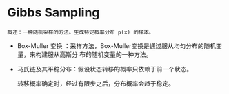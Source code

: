# Gibbs Sampling

    概述：一种随机采样的方法。生成特定概率分布 p(x) 的样本。
    
* Box-Muller 变换 ：采样方法，Box-Muller变换是通过服从均匀分布的随机变量，来构建服从高斯分
布的随机变量的一种方法。

* 马氏链及其平稳分布：假设状态转移的概率只依赖于前一个状态。

  转移概率确定时，经过有限步之后，分布概率会趋于稳定。
